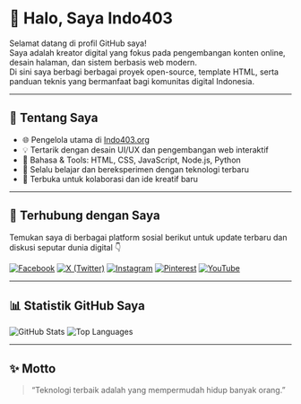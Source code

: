 # 👋 Halo, Saya Indo403

Selamat datang di profil GitHub saya!  
Saya adalah kreator digital yang fokus pada pengembangan konten online, desain halaman, dan sistem berbasis web modern.  
Di sini saya berbagi berbagai proyek open-source, template HTML, serta panduan teknis yang bermanfaat bagi komunitas digital Indonesia.

---

## 🚀 Tentang Saya
- 🌐 Pengelola utama di [Indo403.org](https://indo403.org)  
- 💡 Tertarik dengan desain UI/UX dan pengembangan web interaktif  
- 🔧 Bahasa & Tools: HTML, CSS, JavaScript, Node.js, Python  
- 🧠 Selalu belajar dan bereksperimen dengan teknologi terbaru  
- 💬 Terbuka untuk kolaborasi dan ide kreatif baru  

---

## 📱 Terhubung dengan Saya

Temukan saya di berbagai platform sosial berikut untuk update terbaru dan diskusi seputar dunia digital 👇  

[![Facebook](https://img.shields.io/badge/Facebook-1877F2?style=for-the-badge&logo=facebook&logoColor=white)](https://www.facebook.com/profile.php?id=61582361413548)
[![X (Twitter)](https://img.shields.io/badge/Twitter-000000?style=for-the-badge&logo=x&logoColor=white)](https://x.com/indo403official)
[![Instagram](https://img.shields.io/badge/Instagram-E4405F?style=for-the-badge&logo=instagram&logoColor=white)](https://www.instagram.com/indo_403/)
[![Pinterest](https://img.shields.io/badge/Pinterest-BD081C?style=for-the-badge&logo=pinterest&logoColor=white)](https://www.pinterest.com/officialindo955/)
[![YouTube](https://img.shields.io/badge/YouTube-FF0000?style=for-the-badge&logo=youtube&logoColor=white)](https://www.youtube.com/@Indo403-f7k)

---

## 📊 Statistik GitHub Saya
![GitHub Stats](https://github-readme-stats.vercel.app/api?username=indo403&show_icons=true&theme=radical)
![Top Languages](https://github-readme-stats.vercel.app/api/top-langs/?username=indo403&layout=compact&theme=radical)

---

## ✨ Motto
> “Teknologi terbaik adalah yang mempermudah hidup banyak orang.”  
